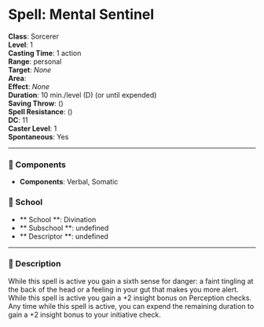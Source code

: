 
# Spell: Mental Sentinel
**Class**: Sorcerer  
**Level**: 1  
**Casting Time**: 1 action  
**Range**: personal  
**Target**: _None_  
**Area**:   
**Effect**: _None_  
**Duration**: 10 min./level (D) (or until expended)  
**Saving Throw**:  ()  
**Spell Resistance**:  ()  
**DC**: 11  
**Caster Level**: 1  
**Spontaneous**: Yes

---

### 🔮 Components
- **Components**: Verbal, Somatic

### 🏫 School
- ** School **: Divination
- ** Subschool **: undefined
- ** Descriptor **: undefined
---

### 📜 Description
While this spell is active you gain a sixth sense for danger: a faint tingling at the back of the head or a feeling in your gut that makes you more alert. While this spell is active you gain a +2 insight bonus on Perception checks. Any time while this spell is active, you can expend the remaining duration to gain a +2 insight bonus to your initiative check.
